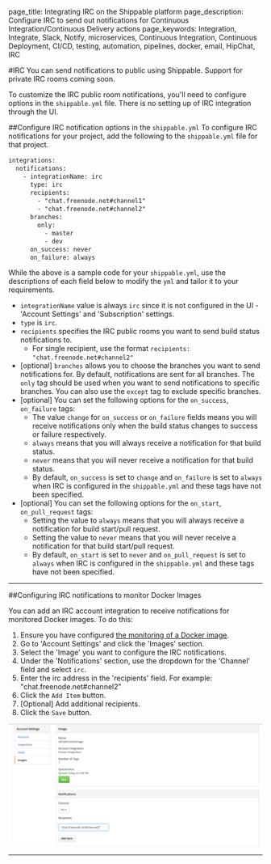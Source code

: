 page_title: Integrating IRC on the Shippable platform
page_description: Configure IRC to send out notifications for Continuous Integration/Continuous Delivery actions
page_keywords: Integration, Integrate, Slack, Notify, microservices, Continuous Integration, Continuous Deployment, CI/CD, testing, automation, pipelines, docker, email, HipChat, IRC

#IRC
You can send notifications to public using Shippable. Support for private IRC rooms coming soon.

To customize the IRC public room notifications, you'll need to configure options in the `shippable.yml` file. There is no setting up of IRC integration through the UI.

##Configure IRC notification options in the `shippable.yml`
To configure IRC notifications for your project, add the following to the `shippable.yml` file for that project.
```
integrations:
  notifications:
    - integrationName: irc
      type: irc
      recipients:
        - "chat.freenode.net#channel1"
        - "chat.freenode.net#channel2"
      branches:
        only:
          - master
          - dev
      on_success: never
      on_failure: always
```

While the above is a sample code for your `shippable.yml`, use the descriptions of each field below to modify the `yml` and tailor it to your requirements.

- `integrationName` value is always `irc` since it is not configured in the UI - 'Account Settings' and 'Subscription' settings.
- `type` is `irc`.
- `recipients` specifies the IRC public rooms you want to send build status notifications to.
     - For single recipient, use the format `recipients: "chat.freenode.net#channel2"`
- [optional] `branches` allows you to choose the branches you want to send notifications for. By default, notifications are sent for all branches. The `only` tag should be used when you want to send notifications to specific branches. You can also use the `except` tag to exclude specific branches.
- [optional] You can set the following options for the `on_success`, `on_failure` tags:
     - The value `change` for `on_success` or `on_failure` fields means you will receive notifications only when the build status changes to success or failure respectively.
     - `always` means that you will always receive a notification for that build status.
     - `never` means that you will never receive a notification for that build status.
     - By default, `on_success` is set to `change` and `on_failure` is set to `always` when IRC is configured in the `shippable.yml` and these tags have not been specified.
- [optional] You can set the following options for the `on_start`, `on_pull_request` tags:
     - Setting the value to `always` means that you will always receive a notification for build start/pull request.
     - Setting the value to `never` means that you will never receive a notification for that build start/pull request.
     - By default, `on_start` is set to `never` and `on_pull_request` is set to `always` when IRC is configured in the `shippable.yml` and these tags have not been specified.

---

##Configuring IRC notifications to monitor Docker Images

You can add an IRC account integration to receive notifications for monitored Docker images. To do this:

1. Ensure you have configured [the monitoring of a Docker image](../navigating_ui/account_settings_images/).
2. Go to 'Account Settings' and click the 'Images' section.
3. Select the 'Image' you want to configure the IRC notifications.
4. Under the 'Notifications' section, use the dropdown for the 'Channel' field and select `irc`.
5. Enter the irc address in the 'recipients' field. For example: "chat.freenode.net#channel2"
6. Click the `Add Item` button.
7. [Optional] Add additional recipients.
8. Click the `Save` button.

<img src="../images/irc_to_monitor_images.png" alt="Configure to be notified through IRC while monitoring a Docker image" style="width:700px;"/>

---
